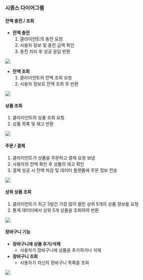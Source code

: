 ### 시퀀스 다이어그램
#### 잔액 충전 / 조회
* **잔액 충전**
    1. 클라이언트의 충전 요청
    2. 사용자 정보 및 충전 금액 확인
    3. 충전 처리 후 성공 응답 반환

![](https://github.com/user-attachments/assets/47c24245-1875-4f26-a9c3-2d47bcc5e270)

* **잔액 조회**
    1. 클라이언트의 잔액 조회 요청
    2. 사용자 정보로 잔액 조회 후 반환

![](https://github.com/user-attachments/assets/666bc1a0-c60e-4a92-b3cf-180fa2ec195c)

#### 상품 조회
1. 클라이언트의 상품 조회 요청
2. 상품 목록 및 재고 반환

![](https://github.com/user-attachments/assets/007a9a37-0e07-49d5-ad3c-c9cc4f4cd510)

#### 주문 / 결제
1. 클라이언트가 상품을 주문하고 결제 요청 보냄
2. 사용자의 잔액 확인 후 상품의 재고 확인
3. 결제 성공 시 잔액 차감 및 데이터 플랫폼에 주문 정보 전송

![](https://github.com/user-attachments/assets/f6c22d54-733d-4c2f-9700-7be2d29321b8)

#### 상위 상품 조회
1. 클라이언트가 최근 3일간 가장 많이 팔린 상위 5개의 상품 정보를 요청
2. 통계 데이터에서 상위 5개 상품을 조회하여 반환

![](https://github.com/user-attachments/assets/7ad627f3-b95b-4b48-96a8-9dd08da90534)

#### 장바구니 기능
* **장바구니에 상품 추가/삭제**
    * 사용자가 장바구니에 상품을 추가하거나 삭제
* **장바구니 조회**
    * 사용자가 자신의 장바구니 목록을 조회

![](https://github.com/user-attachments/assets/a6bef6f0-7251-497e-9c53-07b8638e33a1)
